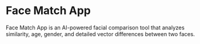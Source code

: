 # Face Match App
Face Match App is an AI-powered facial comparison tool that analyzes similarity, age, gender, and detailed vector differences between two faces. 
